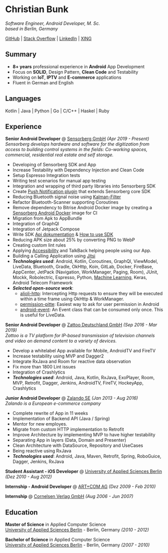# Christian Bunk

_Software Engineer, Android Developer, M. Sc.<br> based in Berlin, Germany_ <br>

[GitHub](https://github.com/christianb/) | [Stack Overflow](https://stackoverflow.com/users/14794380/) | [LinkedIn](https://www.linkedin.com/in/christianbunk/) | [XING](https://www.xing.com/profile/Christian_Bunk11/cv)

## Summary
* **8+ years** professional experience in **Android** App Development
* Focus on **SOLID**, Design Pattern, **Clean Code** and Testability
* Working on **IoT**, **IPTV** and **E-commerce** applications
* Fluent in German and English

## Languages
Kotlin | Java | Python | Go | C/C++ | Haskel | Ruby <br>

## Experience
**Senior Android Developer** @ [Sensorberg GmbH](https://sensorberg.com/en) _(Apr 2019 - Present)_ <br>
_Sensorberg develops hardware and software for the digitization from access to building control systems in the fields: Co-working spaces, commercial, residential real estate and self storage._ <br>

* Developing of Sensorberg SDK and App
* Increase Testability with Dependency Injection and Clean Code
* Setup Espresso Integration tests
* Writing test scenarios for manual app testing
* Integration and wrapping of third party libraries into Sensorberg SDK
* Create [Push Notification plugin](https://developer.sensorberg.com/en/smart-spaces/developers/mobile-sdk/android/push/) that extends Sensorberg core SDK
* Reducing Bluetooth signal noise using [Kalman-Filter](https://github.com/christianb/Kalman-Filter)
* Refactor Bluetooth-Scanner supporting Coroutines
* Remove dependency to Bitrise Android Docker image by creating a [Sensorberg Android Docker](https://github.com/sensorberg/permission-bitte) image for CI
* Migration from Apk to AppBundle
* Integration of GraphQl
* Integration of Jetpack Compose
* Write SDK [Api dokumentation](https://android.sensorberg.io/sw-sdk/public/android-sdk-kdoc/index.html) & [How to use SDK](https://developer.sensorberg.com/en/smart-spaces/developers/mobile-sdk/android/)
* Reducing APK size about 25% by converting PNG to WebP
* Creating custom lint rules
* Applying [Accessibility](https://www.android.com/accessibility/) and TalkBack helping people using our App.
* Building a Calling Application using [Jitsi](https://jitsi.github.io/handbook/docs/intro)
* _**Technologies used**_: Android, Kotlin, Coroutines, GraphQl, ViewModel, LiveData, Bluetooth, Gradle, OkHttp, Koin, GitLab, Docker, FireBase, AppCenter, JetPack (Navigation, WorkManager, Paging, Room), JUnit, Mockk, Robolectric, Espresso, Python, [Machine Learning](https://github.com/christianb/NeuralNetwork), Keras, Android Telecom Framework
* _**Selected open-source work**_:
	* [alioli-http](https://github.com/sensorberg/alioli-http): Intercepting Http requests to ensure they will be executed within a time frame using OkHttp & WorkManager.
	* [permission-pitte](https://github.com/sensorberg/permission-bitte): Easiest way to ask for user permission in Android
	* [android-event](https://github.com/sensorberg/android-event): An Event class that can be consumed only once. This is useful for LiveData.

**Senior Android Developer** @ [Zattoo Deutschland GmbH](https://zattoo.com/company/en/about-us/) _(Sep 2016 - Mar 2019)_ <br>
_Zattoo is a TV platform for IP-based transmission of television channels and video on demand content to a variety of devices._ <br>
* Develop a whitelabel App available for Mobile, AndroidTV and FireTV
* Increase testability using MVP and Dagger2
* Integrate RxJava and Room for reactive data observation
* Fix more than 1800 Lint issues
* Integration of Crashlytics
* _**Technologies used**_: Android, Java, Kotlin, RxJava, ExoPlayer, Room, MVP, Retrofit, Dagger, Jenkins, AndroidTV, FireTV, HockeyApp, Crashlytics

**Junior Android Developer** @ [Zalando SE](https://corporate.zalando.com/en/newsroom) _(Jan 2013 - Aug 2016)_ <br>
_Zalando is a European e-commerce company_ <br>
* Complete rewrite of App in 11 weeks
* Implementation of Backend API (Java / Spring)
* Mentor for new employes.
* Migrate from custom HTTP implementation to Retrofit
* Improve Architecture by implementing MVP to have higher testability
* Separating App in layers (Data, Domain and Presenter)
* Clean Architecture with DataSource, Repository and UseCases
* Being reactive using RxJava
* _**Technologies used**_: Android, Java, Maven, Retrofit, Spring, RoboGuice, Dagger, Jenkins, RxJava

**Student Assistant - iOS Developer** @ [University of Applied Sciences Berlin](https://www.htw-berlin.de/en/) _(Dez 2010 - Aug 2012)_ <br>

**Internship - Android Developer** @ [ART+COM AG](https://www.htw-berlin.de/en/) _(Dez 2009 - Feb 2010)_ <br>

**Internship** @ [Cornelsen Verlag GmbH](https://www.cornelsen.de/) _(Aug 2006 - Jun 2007)_ <br>

## Education
**Master of Science** in Applied Computer Science <br>
[University of Applied Sciences Berlin](https://www.htw-berlin.de/en/) - Berlin, Germany _(2010 - 2012)_

**Bachelor of Science** in Applied Computer Science <br>
[University of Applied Sciences Berlin](https://www.htw-berlin.de/en/) - Berlin, Germany _(2007 - 2010)_
